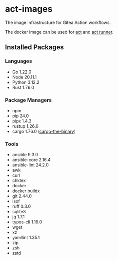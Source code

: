 # act-images

The image infrastructure for Gitea Action workflows.

The docker image can be used for [act](https://github.com/nektos/act) and [act runner](https://gitea.com/gitea/act_runner).

## Installed Packages

### Languages

- Go 1.22.0
- Node 20.11.1
- Python 3.12.2
- Rust 1.76.0

### Package Managers

- npm
- pip 24.0
- pipx 1.4.3
- rustup 1.26.0
- cargo 1.76.0 ([cargo-the-binary](https://github.com/rust-lang/cargo/blob/master/src/cargo/version.rs))

### Tools

- ansible 9.3.0
- ansible-core 2.16.4
- ansible-lint 24.2.0
- awk
- curl
- chktex
- docker
- docker buildx
- git 2.44.0
- lsof
- ruff 0.3.0
- sqlite3
- jq 1.7.1
- typos-cli 1.19.0
- wget
- xz
- yamllint 1.35.1
- zip
- zsh
- zstd
